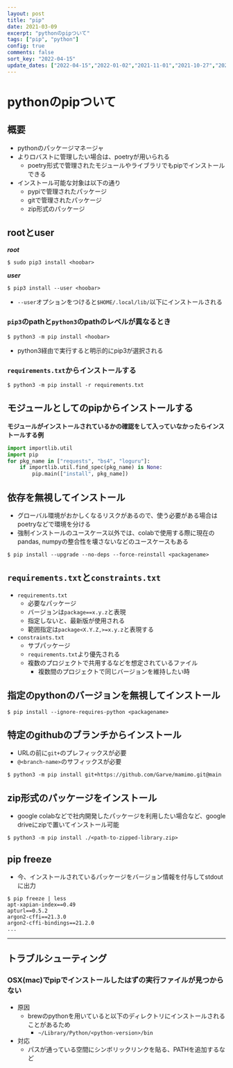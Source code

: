 ```yaml
---
layout: post
title: "pip"
date: 2021-03-09
excerpt: "pythonのpipついて"
tags: ["pip", "python"]
config: true
comments: false
sort_key: "2022-04-15"
update_dates: ["2022-04-15","2022-01-02","2021-11-01","2021-10-27","2021-03-09"]
---
```


# pythonのpipついて

## 概要
 - pythonのパッケージマネージャ
 - よりロバストに管理したい場合は、poetryが用いられる
   - poetry形式で管理されたモジュールやライブラリでもpipでインストールできる
 - インストール可能な対象は以下の通り
   - pypiで管理されたパッケージ
   - gitで管理されたパッケージ
   - zip形式のパッケージ

## rootとuser
 
***root***  
```console
$ sudo pip3 install <hoobar>
```

***user***  
```console
$ pip3 install --user <hoobar>
```
 - `--user`オプションをつけると`$HOME/.local/lib/`以下にインストールされる

### `pip3`のpathと`python3`のpathのレベルが異なるとき

```console
$ python3 -m pip install <hoobar>
```
 - python3経由で実行すると明示的にpip3が選択される

### `requirements.txt`からインストールする

```console
$ python3 -m pip install -r requirements.txt
```

## モジュールとしてのpipからインストールする

**モジュールがインストールされているかの確認をして入っていなかったらインストールする例**  

```python
import importlib.util
import pip
for pkg_name in ["requests", "bs4", "loguru"]:
    if importlib.util.find_spec(pkg_name) is None:
        pip.main(["install", pkg_name])
```

## 依存を無視してインストール
 - グローバル環境がおかしくなるリスクがあるので、使う必要がある場合はpoetryなどで環境を分ける
 - 強制インストールのユースケース以外では、colabで使用する際に現在のpandas, numpyの整合性を壊さないなどのユースケースもある

```console
$ pip install --upgrade --no-deps --force-reinstall <packagename>
```

## `requirements.txt`と`constraints.txt`
 - `requirements.txt`
   - 必要なパッケージ
   - バージョンは`package==x.y.z`と表現
   - 指定しないと、最新版が使用される
   - 範囲指定は`package<X.Y.Z,>=x.y.z`と表現する
 - `constraints.txt`
   - サブパッケージ
   - `requirements.txt`より優先される
   - 複数のプロジェクトで共用するなどを想定されているファイル
     - 複数間のプロジェクトで同じバージョンを維持したい時

## 指定のpythonのバージョンを無視してインストール

```console
$ pip install --ignore-requires-python <packagename>
```

## 特定のgithubのブランチからインストール
 - URLの前に`git+`のプレフィックスが必要
 - `@<branch-name>`のサフィックスが必要

```console
$ python3 -m pip install git+https://github.com/Garve/mamimo.git@main
```

## zip形式のパッケージをインストール
 - google colabなどで社内開発したパッケージを利用したい場合など、google driveにzipで置いてインストール可能

```console
$ python3 -m pip install ./<path-to-zipped-library.zip>
```

## pip freeze
 -  今、インストールされているパッケージをバージョン情報を付与してstdoutに出力

```console
$ pip freeze | less
apt-xapian-index==0.49
apturl==0.5.2
argon2-cffi==21.3.0
argon2-cffi-bindings==21.2.0
...
```

---

## トラブルシューティング

### OSX(mac)でpipでインストールしたはずの実行ファイルが見つからない
 - 原因
   - brewのpythonを用いていると以下のディレクトリにインストールされることがあるため
     - `~/Library/Python/<python-version>/bin`
 - 対応
   - パスが通っている空間にシンボリックリンクを貼る、PATHを追加するなど
 
